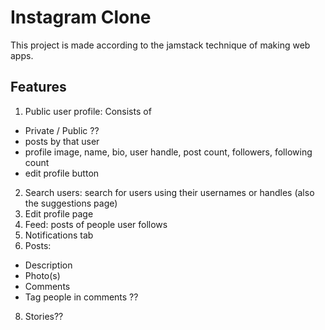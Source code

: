 # Instagram Clone

This project is made according to the jamstack technique of making web apps.

## Features 

1. Public user profile: Consists of 

  * Private / Public ??
  * posts by that user
  * profile image, name, bio, user handle, post count, followers, following count
  * edit profile button

2. Search users: search for users using their usernames or handles (also the suggestions page)
3. Edit profile page
4. Feed: posts of people user follows
5. Notifications tab
7. Posts:
  * Description
  * Photo(s)
  * Comments
  * Tag people in comments ??
8. Stories??
